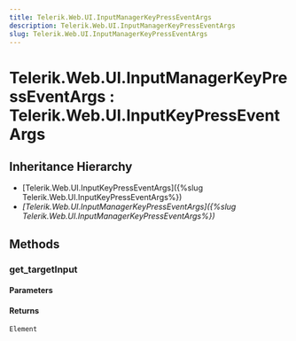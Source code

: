 ```yaml
---
title: Telerik.Web.UI.InputManagerKeyPressEventArgs
description: Telerik.Web.UI.InputManagerKeyPressEventArgs
slug: Telerik.Web.UI.InputManagerKeyPressEventArgs
---
```


# Telerik.Web.UI.InputManagerKeyPressEventArgs : Telerik.Web.UI.InputKeyPressEventArgs 

## Inheritance Hierarchy

* [Telerik.Web.UI.InputKeyPressEventArgs]({%slug Telerik.Web.UI.InputKeyPressEventArgs%})
* *[Telerik.Web.UI.InputManagerKeyPressEventArgs]({%slug Telerik.Web.UI.InputManagerKeyPressEventArgs%})*


## Methods

###  get_targetInput

#### Parameters

#### Returns

`Element` 



